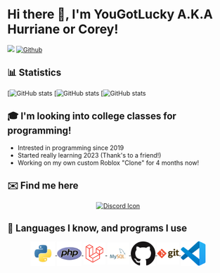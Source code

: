 # Hi there 👋, I'm YouGotLucky A.K.A Hurriane or Corey!
![](https://visitor-badge.laobi.icu/badge?page_id=YouGotLucky.YouGotLucky) [![Github](https://img.shields.io/github/followers/YouGotLucky?label=Followers&logo=Github)](https://github.com/YouGotLucky)
## 📊 Statistics

[![ GitHub stats](https://github-readme-stats.vercel.app/api/top-langs/?username=YouGotLucky&theme=tokyonight)
[![ GitHub stats](https://github-readme-stats.vercel.app/api?username=YouGotLucky&theme=tokyonight)
[![ GitHub stats](https://github-readme-stats.vercel.app/api/pin/?username=YouGotLucky&repo=Brick-Hill-2023-Rewrite&theme=tokyonight)

## 🎓 I'm looking into college classes for programming!
- Intrested in programming since 2019
- Started really learning 2023 (Thank's to a friend!)
- Working on my own custom Roblox "Clone" for 4 months now!

## ✉️ Find me here

<p align="center">
  <a href="#">
    <img src="https://raw.githubusercontent.com/dheereshagrwal/colored-icons/master/public/icons/discord/discord.svg" alt="Discord Icon" width="50" height="50">
  </a>
</p>

## 🧰 Languages I know, and programs I use

<p align="center">
  <a href="#">
    <img align="center" alt="Python" width="56px" src="https://raw.githubusercontent.com/github/explore/80688e429a7d4ef2fca1e82350fe8e3517d3494d/topics/python/python.png" />
    <img align="center" alt="PHP" width="56px" src="https://raw.githubusercontent.com/github/explore/80688e429a7d4ef2fca1e82350fe8e3517d3494d/topics/php/php.png" />
    <img align="center" height="50" src="https://raw.githubusercontent.com/github/explore/80688e429a7d4ef2fca1e82350fe8e3517d3494d/topics/laravel/laravel.png">
    <img align="center" height="50" src="https://raw.githubusercontent.com/github/explore/80688e429a7d4ef2fca1e82350fe8e3517d3494d/topics/mysql/mysql.png">  
    <img align="center" alt="GitHub" width="56px" src="https://raw.githubusercontent.com/github/explore/78df643247d429f6cc873026c0622819ad797942/topics/github/github.png" />
    <img align="center" height="50" src="https://raw.githubusercontent.com/github/explore/80688e429a7d4ef2fca1e82350fe8e3517d3494d/topics/git/git.png">
    <img align="center" alt="Visual Studio Code" width="56px" src="https://raw.githubusercontent.com/github/explore/78df643247d429f6cc873026c0622819ad797942/topics/visual-studio-code/visual-studio-code.png" />
  </a>
</p>
